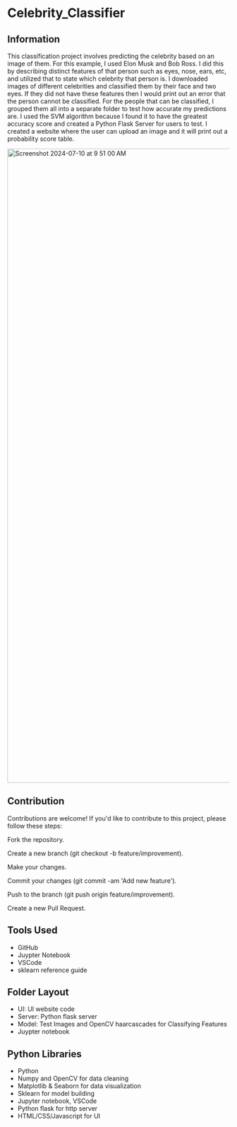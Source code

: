 # Celebrity_Classifier

## Information

This classification project involves predicting the celebrity based on an image of them. For this example, I used Elon Musk and Bob Ross. 
I did this by describing distinct features of that person such as eyes, nose, ears, etc, and utilized that to state which celebrity that person is. I downloaded images of different celebrities and classified them by their face and two eyes. If they did not have these features then I would print out an error that the person cannot be classified. For the people that can be classified, I grouped them all into a separate folder to test how accurate my predictions are. I used the SVM algorithm because I found it to have the greatest accuracy score and created a Python Flask Server for users to test. I created a website where the user can upload an image and it will print out a probability score table. 

<img width="1434" alt="Screenshot 2024-07-10 at 9 51 00 AM" src="https://github.com/riteshpen/Celebrity_Classifier/assets/147536351/ebaa4287-96a0-41a1-8ec5-87a55bf82523">

## Contribution

Contributions are welcome! If you'd like to contribute to this project, please follow these steps:

Fork the repository.

Create a new branch (git checkout -b feature/improvement).

Make your changes.

Commit your changes (git commit -am 'Add new feature').

Push to the branch (git push origin feature/improvement).

Create a new Pull Request.

## Tools Used
- GitHub
- Juypter Notebook
- VSCode
- sklearn reference guide

## Folder Layout
- UI: UI website code
- Server: Python flask server
- Model: Test Images and OpenCV haarcascades for Classifying Features
- Juypter notebook 

## Python Libraries 
- Python
- Numpy and OpenCV for data cleaning
- Matplotlib & Seaborn for data visualization
- Sklearn for model building
- Jupyter notebook, VSCode
- Python flask for http server
- HTML/CSS/Javascript for UI
